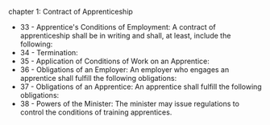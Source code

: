 chapter 1: Contract of Apprenticeship

<ul>
			<li>33 - Apprentice&#39;s Conditions of Employment: A contract of apprenticeship shall be in writing and shall, at least, include the following:<ul>
			</ul></li>			<li>34 - Termination: <ul>
			</ul></li>			<li>35 - Application of Conditions of Work on an Apprentice: <ul>
			</ul></li>			<li>36 - Obligations of an Employer: An employer who engages an apprentice shall fulfill the following obligations:<ul>
			</ul></li>			<li>37 - Obligations of an Apprentice: An apprentice shall fulfill the following obligations:<ul>
			</ul></li>			<li>38 - Powers of the Minister: The minister may issue regulations to control the conditions of training apprentices.<ul>
			</ul></li></ul>